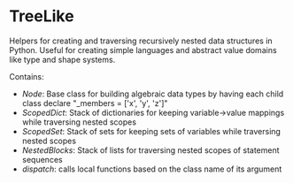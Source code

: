 TreeLike
========

Helpers for creating and traversing recursively nested data structures in Python. Useful for creating simple languages and abstract value domains like type and shape systems. 

Contains:

* *Node*: Base class for building algebraic data types by having each child class declare "_members = ['x', 'y', 'z']"
* *ScopedDict*: Stack of dictionaries for keeping variable->value mappings while traversing nested scopes
* *ScopedSet*: Stack of sets for keeping sets of variables while traversing nested scopes
* *NestedBlocks*: Stack of lists for traversing nested scopes of statement sequences
* *dispatch*: calls local functions based on the class name of its argument
